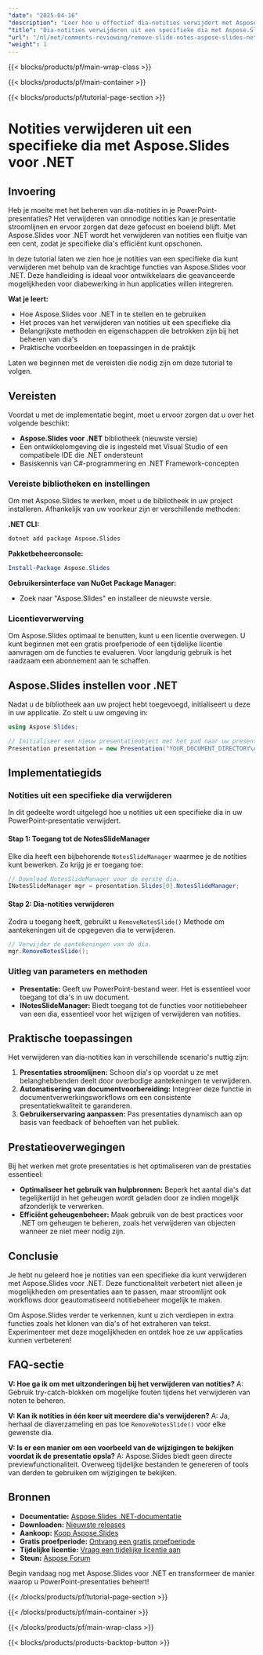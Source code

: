 ```yaml
---
"date": "2025-04-16"
"description": "Leer hoe u effectief dia-notities verwijdert met Aspose.Slides voor .NET met behulp van deze stapsgewijze handleiding, perfect voor ontwikkelaars die hun presentaties willen stroomlijnen."
"title": "Dia-notities verwijderen uit een specifieke dia met Aspose.Slides voor .NET"
"url": "/nl/net/comments-reviewing/remove-slide-notes-aspose-slides-net/"
"weight": 1
---
```


{{< blocks/products/pf/main-wrap-class >}}

{{< blocks/products/pf/main-container >}}

{{< blocks/products/pf/tutorial-page-section >}}
# Notities verwijderen uit een specifieke dia met Aspose.Slides voor .NET

## Invoering

Heb je moeite met het beheren van dia-notities in je PowerPoint-presentaties? Het verwijderen van onnodige notities kan je presentatie stroomlijnen en ervoor zorgen dat deze gefocust en boeiend blijft. Met Aspose.Slides voor .NET wordt het verwijderen van notities een fluitje van een cent, zodat je specifieke dia's efficiënt kunt opschonen.

In deze tutorial laten we zien hoe je notities van een specifieke dia kunt verwijderen met behulp van de krachtige functies van Aspose.Slides voor .NET. Deze handleiding is ideaal voor ontwikkelaars die geavanceerde mogelijkheden voor diabewerking in hun applicaties willen integreren.

**Wat je leert:**
- Hoe Aspose.Slides voor .NET in te stellen en te gebruiken
- Het proces van het verwijderen van notities uit een specifieke dia
- Belangrijkste methoden en eigenschappen die betrokken zijn bij het beheren van dia's
- Praktische voorbeelden en toepassingen in de praktijk

Laten we beginnen met de vereisten die nodig zijn om deze tutorial te volgen.

## Vereisten

Voordat u met de implementatie begint, moet u ervoor zorgen dat u over het volgende beschikt:

- **Aspose.Slides voor .NET** bibliotheek (nieuwste versie)
- Een ontwikkelomgeving die is ingesteld met Visual Studio of een compatibele IDE die .NET ondersteunt
- Basiskennis van C#-programmering en .NET Framework-concepten

### Vereiste bibliotheken en instellingen

Om met Aspose.Slides te werken, moet u de bibliotheek in uw project installeren. Afhankelijk van uw voorkeur zijn er verschillende methoden:

**.NET CLI:**
```bash
dotnet add package Aspose.Slides
```

**Pakketbeheerconsole:**
```powershell
Install-Package Aspose.Slides
```

**Gebruikersinterface van NuGet Package Manager:** 
- Zoek naar "Aspose.Slides" en installeer de nieuwste versie.

### Licentieverwerving

Om Aspose.Slides optimaal te benutten, kunt u een licentie overwegen. U kunt beginnen met een gratis proefperiode of een tijdelijke licentie aanvragen om de functies te evalueren. Voor langdurig gebruik is het raadzaam een abonnement aan te schaffen.

## Aspose.Slides instellen voor .NET

Nadat u de bibliotheek aan uw project hebt toegevoegd, initialiseert u deze in uw applicatie. Zo stelt u uw omgeving in:

```csharp
using Aspose.Slides;

// Initialiseer een nieuw presentatieobject met het pad naar uw presentatiebestand.
Presentation presentation = new Presentation("YOUR_DOCUMENT_DIRECTORY\AccessSlides.pptx");
```

## Implementatiegids

### Notities uit een specifieke dia verwijderen

In dit gedeelte wordt uitgelegd hoe u notities uit een specifieke dia in uw PowerPoint-presentatie verwijdert.

#### Stap 1: Toegang tot de NotesSlideManager

Elke dia heeft een bijbehorende `NotesSlideManager` waarmee je de notities kunt bewerken. Zo krijg je er toegang toe:

```csharp
// Download NotesSlideManager voor de eerste dia.
INotesSlideManager mgr = presentation.Slides[0].NotesSlideManager;
```

#### Stap 2: Dia-notities verwijderen

Zodra u toegang heeft, gebruikt u `RemoveNotesSlide()` Methode om aantekeningen uit de opgegeven dia te verwijderen.

```csharp
// Verwijder de aantekeningen van de dia.
mgr.RemoveNotesSlide();
```

### Uitleg van parameters en methoden

- **Presentatie:** Geeft uw PowerPoint-bestand weer. Het is essentieel voor toegang tot dia's in uw document.
- **INotesSlideManager:** Biedt toegang tot de functies voor notitiebeheer van een dia, essentieel voor het wijzigen of verwijderen van notities.

## Praktische toepassingen

Het verwijderen van dia-notities kan in verschillende scenario's nuttig zijn:

1. **Presentaties stroomlijnen:** Schoon dia's op voordat u ze met belanghebbenden deelt door overbodige aantekeningen te verwijderen.
2. **Automatisering van documentvoorbereiding:** Integreer deze functie in documentverwerkingsworkflows om een consistente presentatiekwaliteit te garanderen.
3. **Gebruikerservaring aanpassen:** Pas presentaties dynamisch aan op basis van feedback of behoeften van het publiek.

## Prestatieoverwegingen

Bij het werken met grote presentaties is het optimaliseren van de prestaties essentieel:

- **Optimaliseer het gebruik van hulpbronnen:** Beperk het aantal dia's dat tegelijkertijd in het geheugen wordt geladen door ze indien mogelijk afzonderlijk te verwerken.
- **Efficiënt geheugenbeheer:** Maak gebruik van de best practices voor .NET om geheugen te beheren, zoals het verwijderen van objecten wanneer ze niet meer nodig zijn.

## Conclusie

Je hebt nu geleerd hoe je notities van een specifieke dia kunt verwijderen met Aspose.Slides voor .NET. Deze functionaliteit verbetert niet alleen je mogelijkheden om presentaties aan te passen, maar stroomlijnt ook workflows door geautomatiseerd notitiebeheer mogelijk te maken.

Om Aspose.Slides verder te verkennen, kunt u zich verdiepen in extra functies zoals het klonen van dia's of het extraheren van tekst. Experimenteer met deze mogelijkheden en ontdek hoe ze uw applicaties kunnen verbeteren!

## FAQ-sectie

**V: Hoe ga ik om met uitzonderingen bij het verwijderen van notities?**
A: Gebruik try-catch-blokken om mogelijke fouten tijdens het verwijderen van noten te beheren.

**V: Kan ik notities in één keer uit meerdere dia's verwijderen?**
A: Ja, herhaal de diaverzameling en pas toe `RemoveNotesSlide()` voor elke gewenste dia.

**V: Is er een manier om een voorbeeld van de wijzigingen te bekijken voordat ik de presentatie opsla?**
A: Aspose.Slides biedt geen directe previewfunctionaliteit. Overweeg tijdelijke bestanden te genereren of tools van derden te gebruiken om wijzigingen te bekijken.

## Bronnen

- **Documentatie:** [Aspose.Slides .NET-documentatie](https://reference.aspose.com/slides/net/)
- **Downloaden:** [Nieuwste releases](https://releases.aspose.com/slides/net/)
- **Aankoop:** [Koop Aspose.Slides](https://purchase.aspose.com/buy)
- **Gratis proefperiode:** [Ontvang een gratis proefperiode](https://releases.aspose.com/slides/net/)
- **Tijdelijke licentie:** [Vraag een tijdelijke licentie aan](https://purchase.aspose.com/temporary-license/)
- **Steun:** [Aspose Forum](https://forum.aspose.com/c/slides/11)

Begin vandaag nog met Aspose.Slides voor .NET en transformeer de manier waarop u PowerPoint-presentaties beheert!

{{< /blocks/products/pf/tutorial-page-section >}}

{{< /blocks/products/pf/main-container >}}

{{< /blocks/products/pf/main-wrap-class >}}

{{< blocks/products/products-backtop-button >}}